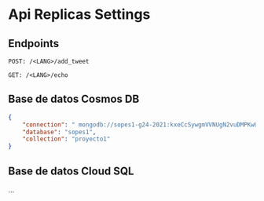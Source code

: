 # Api Replicas Settings

## Endpoints

```null
POST: /<LANG>/add_tweet

GET: /<LANG>/echo
```

## Base de datos Cosmos DB

```json
{
    "connection": " mongodb://sopes1-g24-2021:kxeCcSywgmVVNUgN2vuDMPKwULZ01ZryPyJQm3R8SjfJeG2WB3pBd7BmwI8pA3nnd28No0gJIUOBLnK5JoNWdw==@sopes1-g24-2021.mongo.cosmos.azure.com:10255/?ssl=true&replicaSet=globaldb&retrywrites=false&maxIdleTimeMS=120000&appName=@sopes1-g24-2021@",
    "database": "sopes1",
    "collection": "proyecto1"
}
```

## Base de datos Cloud SQL

...

